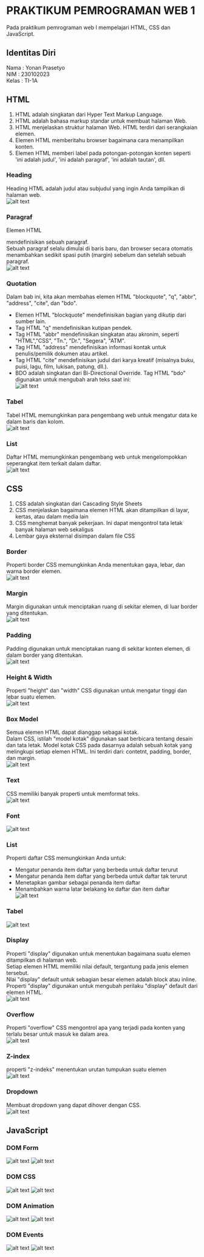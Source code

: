 # PRAKTIKUM PEMROGRAMAN WEB 1
Pada praktikum pemrograman web I mempelajari HTML, CSS dan JavaScript.

## Identitas Diri
Nama : Yonan Prasetyo <br>
NIM : 230102023 <br>
Kelas : TI-1A <br>

## HTML
1. HTML adalah singkatan dari Hyper Text Markup Language. 
2. HTML adalah bahasa markup standar untuk membuat halaman Web. 
3. HTML menjelaskan struktur halaman Web. HTML terdiri dari serangkaian elemen. 
4. Elemen HTML memberitahu browser bagaimana cara menampilkan konten. 
5. Elemen HTML memberi label pada potongan-potongan konten seperti 'ini adalah judul', 'ini adalah paragraf', 'ini adalah tautan', dll.

### Heading
Heading HTML adalah judul atau subjudul yang ingin Anda tampilkan di halaman web. <br>
![alt text](img/01-heading.png)

### Paragraf
Elemen HTML <p> mendefinisikan sebuah paragraf. <br> 
Sebuah paragraf selalu dimulai di baris baru, dan browser secara otomatis menambahkan sedikit spasi putih (margin) sebelum dan setelah sebuah paragraf. <br>
![alt text](img/02-paragraph.png)

### Quotation
Dalam bab ini, kita akan membahas elemen HTML "blockquote", "q", "abbr", "address", "cite", dan "bdo". <br>
- Elemen HTML "blockquote" mendefinisikan bagian yang dikutip dari sumber lain.
- Tag HTML "q" mendefinisikan kutipan pendek.
- Tag HTML "abbr" mendefinisikan singkatan atau akronim, seperti "HTML","CSS", "Tn.", "Dr.", "Segera", "ATM".
- Tag HTML "address" mendefinisikan informasi kontak untuk penulis/pemilik dokumen atau artikel.
- Tag HTML "cite" mendefinisikan judul dari karya kreatif (misalnya buku, puisi, lagu, film, lukisan, patung, dll.).
- BDO adalah singkatan dari Bi-Directional Override. Tag HTML "bdo" digunakan untuk mengubah arah teks saat ini: <br>
![alt text](img/03-Quotation.png)

### Tabel
Tabel HTML memungkinkan para pengembang web untuk mengatur data ke dalam baris dan kolom. <br>
![alt text](img/05-table.png)

### List
Daftar HTML memungkinkan pengembang web untuk mengelompokkan seperangkat item terkait dalam daftar. <br>
![alt text](img/04-list.png)

## CSS
1. CSS adalah singkatan dari Cascading Style Sheets 
2. CSS menjelaskan bagaimana elemen HTML akan ditampilkan di layar, kertas, atau dalam media lain 
3. CSS menghemat banyak pekerjaan. Ini dapat mengontrol tata letak banyak halaman web sekaligus 
4. Lembar gaya eksternal disimpan dalam file CSS

### Border
Properti border CSS memungkinkan Anda menentukan gaya, lebar, dan warna border elemen.<br>
![alt text](img/06-border.png)

### Margin
Margin digunakan untuk menciptakan ruang di sekitar elemen, di luar border yang ditentukan. <br>
![alt text](img/07-margin.png)

### Padding
Padding digunakan untuk menciptakan ruang di sekitar konten elemen, di dalam border yang ditentukan. <br>
![alt text](img/08-padding.png)

### Height & Width
Properti "height" dan "width" CSS digunakan untuk mengatur tinggi dan lebar suatu elemen. <br>
![alt text](img/09-height-width.png)

### Box Model
Semua elemen HTML dapat dianggap sebagai kotak. <br>
Dalam CSS, istilah "model kotak" digunakan saat berbicara tentang desain dan tata letak. Model kotak CSS pada dasarnya adalah sebuah kotak yang melingkupi setiap elemen HTML. Ini terdiri dari: contetnt, padding, border, dan margin. <br>
![alt text](img/10-box-model.png)

### Text
CSS memiliki banyak properti untuk memformat teks. <br>
![alt text](img/11-text.png)

### Font
![alt text](img/12-font.png)

### List
Properti daftar CSS memungkinkan Anda untuk: <br>
- Mengatur penanda item daftar yang berbeda untuk daftar terurut 
- Mengatur penanda item daftar yang berbeda untuk daftar tak terurut 
- Menetapkan gambar sebagai penanda item daftar 
- Menambahkan warna latar belakang ke daftar dan item daftar <br>
![alt text](img/13-list.png)

### Tabel
![alt text](img/14-table.png)

### Display
Properti "display" digunakan untuk menentukan bagaimana suatu elemen ditampilkan di halaman web. <br>
Setiap elemen HTML memiliki nilai default, tergantung pada jenis elemen tersebut. <br>
Nlai "display" default untuk sebagian besar elemen adalah block atau inline. Properti "display" digunakan untuk mengubah perilaku "display" default dari elemen HTML. <br>
![alt text](img/15-display.png)

### Overflow
Properti "overflow" CSS mengontrol apa yang terjadi pada konten yang terlalu besar untuk masuk ke dalam area. <br>
![alt text](img/16-overflow.png)

### Z-index
properti "z-indeks" menentukan urutan tumpukan suatu elemen <br>
![alt text](img/17-Z-INDEX.png)

### Dropdown
Membuat dropdown yang dapat dihover dengan CSS. <br>
![alt text](img/18-dropdown.png)

## JavaScript

### DOM Form
![alt text](img/19-form1.png)
![alt text](img/19-form2.png)

### DOM CSS
![alt text](img/20-domcss1.png)
![alt text](img/20-domcss2.png)

### DOM Animation
![alt text](img/21-animation1.png)
![alt text](img/21-animation2.png)

### DOM Events
![alt text](img/22-events1.png)
![alt text](img/22-events2.png)